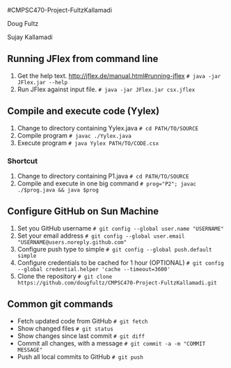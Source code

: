 #CMPSC470-Project-FultzKallamadi

Doug Fultz

Sujay Kallamadi

## Running JFlex from command line
1. Get the help text.
http://jflex.de/manual.html#running-jflex
`# java -jar JFlex.jar --help`
2. Run JFlex against input file.
`# java -jar JFlex.jar csx.jflex`

## Compile and execute code (Yylex)
1. Change to directory containing Yylex.java
`# cd PATH/TO/SOURCE`
2. Compile program
`# javac ./Yylex.java`
3. Execute program
`# java Yylex PATH/TO/CODE.csx`

### Shortcut
1. Change to directory containing P1.java
`# cd PATH/TO/SOURCE`
2. Compile and execute in one big command
`# prog="P2"; javac ./$prog.java && java $prog`

## Configure GitHub on Sun Machine
1. Set you GitHub username
`# git config --global user.name "USERNAME"`
2. Set your email address
`# git config --global user.email "USERNAME@users.noreply.github.com"`
3. Configure push type to simple
`# git config --global push.default simple`
4. Configure credentials to be cached for 1 hour (OPTIONAL)
`# git config --global credential.helper 'cache --timeout=3600'`
4. Clone the repository
`# git clone https://github.com/dougfultz/CMPSC470-Project-FultzKallamadi.git`

## Common git commands
- Fetch updated code from GitHub
`# git fetch`
- Show changed files
`# git status`
- Show changes since last commit
`# git diff`
- Commit all changes, with a message
`# git commit -a -m "COMMIT MESSAGE"`
- Push all local commits to GitHub
`# git push`

